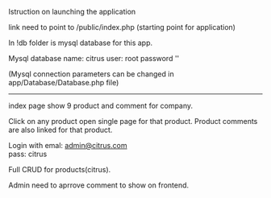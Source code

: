 Istruction on launching the application


link need to point to /public/index.php (starting point for application)

In !db folder is mysql database for this app. 

Mysql
database name: citrus
user: root
password ''

(Mysql connection parameters can be changed in app/Database/Database.php file)




---------------------------------------------------------------------------------------------

index page show 9 product and comment for company.

Click on any product open single page for that product. Product comments are also linked for that product.

Login with 
emal: admin@citrus.com  
pass: citrus

Full CRUD for products(citrus).

Admin need to aprrove comment to show on frontend.
